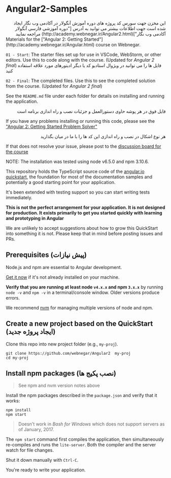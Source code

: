 # Angular2-Samples

<div lang="fa" dir="rtl" align="right">
این مخزن جهت سورس کد پروژه های دوره آموزش آنگولار در آکادمی وب نگار ایجاد شده است
جهت اطلاعات بیشتر می توانید به آدرس ["دوره آموزشی فارسی آنگولار آکادمی وب نگار"](http://academy.webnegar.ir/Angular2.html) مراجعه نمایید
</div>
Materials for the ["Angular 2: Getting Started"](http://academy.webnegar.ir/Angular.html) course on Webnegar.

`01 - Start`: The starter files set up for use in VSCode, WebStorm, or other editors. Use this to code along with the course. (Updated for <i>Angular 2 final</i>)
فایل ها را می توانید در ویژوال استادیو کد یا دیگر ادیتورهای مورد علاقه استفاده کنید

`02 - Final`: The completed files. Use this to see the completed solution from the course. (Updated for <i>Angular 2 final</i>)


See the `README.md` file under each folder for details on installing and running the application.
<div lang="fa" dir="rtl" align="right">
فایل فوق در هر پوشه حاوی دستورالعمل و جزئیات نصب و راه اندازی  برنامه است
</div>

If you have any problems installing or running this code, please see the ["Angular 2: Getting Started Problem Solver"](http://academy.webnegar.ir/Angular.html)
<div lang="fa" dir="rtl" align="right">
هر نوع اشکال در نصب و راه اندازی این کد ها را با ما در میان بگذارید
</div>

If that does not resolve your issue, please post to the [discussion board for the course](http://academy.webnegar.ir/Angular.html)

NOTE: The installation was tested using node v6.5.0 and npm 3.10.6.


This repository holds the TypeScript source code of the [angular.io quickstart](https://angular.io/docs/ts/latest/quickstart.html),
the foundation for most of the documentation samples and potentially a good starting point for your application.

It's been extended with testing support so you can start writing tests immediately.

**This is not the perfect arrangement for your application. It is not designed for production.
It exists primarily to get you started quickly with learning and prototyping in Angular**

We are unlikely to accept suggestions about how to grow this QuickStart into something it is not.
Please keep that in mind before posting issues and PRs.

## Prerequisites (پیش نیازات)

Node.js and npm are essential to Angular development. 
    
<a href="https://docs.npmjs.com/getting-started/installing-node" target="_blank" title="Installing Node.js and updating npm">
Get it now</a> if it's not already installed on your machine.
 
**Verify that you are running at least node `v4.x.x` and npm `3.x.x`**
by running `node -v` and `npm -v` in a terminal/console window.
Older versions produce errors.

We recommend [nvm](https://github.com/creationix/nvm) for managing multiple versions of node and npm.

## Create a new project based on the QuickStart (ایجاد پروژه جدید)

Clone this repo into new project folder (e.g., `my-proj`).
```shell
git clone https://github.com/webnegar/Angular2  my-proj
cd my-proj
```
## Install npm packages (نصب پکیج ها)

> See npm and nvm version notes above

Install the npm packages described in the `package.json` and verify that it works:

```shell
npm install
npm start
```

>Doesn't work in _Bash for Windows_ which does not support servers as of January, 2017.

The `npm start` command first compiles the application, 
then simultaneously re-compiles and runs the `lite-server`.
Both the compiler and the server watch for file changes.

Shut it down manually with `Ctrl-C`.

You're ready to write your application.
